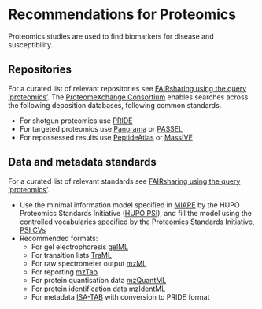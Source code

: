 # Recommendations for Proteomics
Proteomics studies are used to find biomarkers for disease and susceptibility. 

## Repositories
For a curated list of relevant repositories see [FAIRsharing using the query ’proteomics’](https://fairsharing.org/search/?q=proteomics&content=biodbcore&name=&taxonomies=&organisations=&shortname=&description=&supportlinks=&licenses=&countries=&maintainers=&expanded_onto_domains=&expanded_onto_disciplines=&user_defined_tags=&record_id=&miriam_id=&search_state=hidden). The [ProteomeXchange Consortium](https://doi.org/10.25504/FAIRsharing.92dt9d) enables searches across the following deposition databases, following common standards.
 
* For shotgun proteomics use [PRIDE](https://www.ebi.ac.uk/pride/)
* For targeted proteomics use [Panorama](https://panoramaweb.org/project/home/begin.view) or [PASSEL](http://www.peptideatlas.org/passel/)
* For repossessed results use [PeptideAtlas](http://www.peptideatlas.org/) or [MassIVE](https://massive.ucsd.edu/)

## Data and metadata standards
For a curated list of relevant standards see [FAIRsharing using the query ’proteomics’](https://fairsharing.org/search/?q=proteomics&content=standard&name=&taxonomies=&organisations=&shortname=&description=&supportlinks=&licenses=&countries=&maintainers=&expanded_onto_domains=&expanded_onto_disciplines=&user_defined_tags=&record_id=&miriam_id=&search_state=hidden).

* Use the minimal information model specified in [MIAPE](http://www.psidev.info/miape) by the HUPO Proteomics Standards
Initiative ([HUPO PSI](https://doi.org/10.1038/nbt1329)), and fill the model using the controlled vocabularies specified by the Proteomics Standards Initiative, [PSI CVs](http://www.psidev.info/groups/mass-spectrometry#controlled)
* Recommended formats: 
  * For gel electrophoresis [gelML](http://www.psidev.info/gelml/1.0)
  * For transition lists [TraML](http://www.psidev.info/traml)
  * For raw spectrometer output [mzML](http://www.psidev.info/mzml)
  * For reporting [mzTab](http://www.psidev.info/mztab)
  * For protein quantisation data [mzQuantML](http://www.psidev.info/mzquantml)
  * For protein identification data [mzIdentML](http://www.psidev.info/mzidentml)
  * For metadata [ISA-TAB](https://isa-tools.org/) with conversion to PRIDE format
